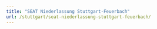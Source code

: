 ```yaml
---
title: "SEAT Niederlassung Stuttgart-Feuerbach"
url: /stuttgart/seat-niederlassung-stuttgart-feuerbach/
---
```

